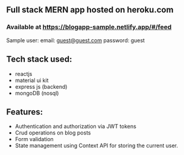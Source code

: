 ## Full stack MERN app hosted on heroku.com
### Available at https://blogapp-sample.netlify.app/#/feed
Sample user: email: guest@guest.com password: guest
## Tech stack used:
 -  reactjs
 -  material ui kit
 -  express js (backend)
 -  mongoDB (nosql)
 
## Features:
 -  Authentication and authorization via JWT tokens
 -  Crud operations on blog posts
 -  Form validation
 -  State management using Context API for storing the current user.
